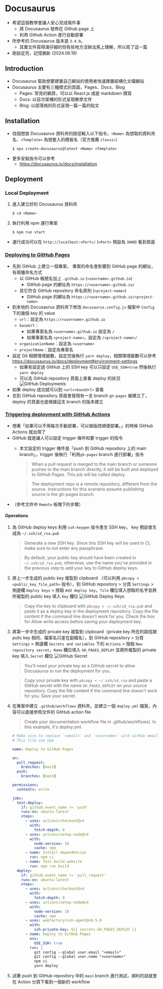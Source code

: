 # Docusaurus
- 希望這個教學會讓人安心完成兩件事
    - 將 Docusaurus 發佈在 Github page 上
    - 利用 Github Action 進行自動部署
- 所參考的 Docusaurus 版本是 `3.4.0`。
    - 其實文件寫得滿仔細的但有些地方沒辦法馬上理解，所以寫了這一篇
- 剛設定完，記憶猶新 (2024.06.19)

## Introduction
- Docusaurus 幫助想要建置自己網站的使用者快速建置結構化文檔網站
- Docusaurus 主要有三種模式的頁面，Pages、Docs、Blog
    - Pages: 常見的網頁，可以以 React.js 或是 markdown 撰寫
    - Docs: 以目次架構的形式呈現教學文件
    - Blog: 以部落格的形式呈現一篇一篇的貼文
## Installation
- 找個想放 Docusaurus 資料夾的路徑輸入以下指令，`<Name>` 為想取的資料夾名、`<Template>` 為想套入的模板名（官方推薦 `classic`）
    ```
    $ npx create-docusaurus@latest <Name> <Template>
    ```
- 更多安裝指令可以參考
    - https://docusaurus.io/docs/installation

## Deployment
### Local Deployment
1. 進入建立好的 Docusaurus 資料夾
    ```
    $ cd <Name>
    ```
2. 執行利用 npm 運行專案
    ```
    $ npm run start
    ```
- 運行成功可以在 `http://localhost:<Port>/` (`<Port>` 預設為 `3000`) 看到頁面

### [Deploying to GitHub Pages](https://docusaurus.io/docs/deployment#deploying-to-github-pages)
- 先到 GitHub 上建立一個專案， 專案的命名會影響到 GitHub page 的網址，有兩種命名方式
    - 以 GitHub 帳號名加上 `.github.io` (`<username>.github.io`)
        - GitHub page 的網址為 `https://<username>.github.io/`
    - 其它符合 GitHub repository 命名原則 (`<project-name>`)
        - GitHub page 的網址為 `https://<username>.github.io/<project-name>`
- 到本地的 Docusaurus 資料夾下修改 `docusaurus.config.js` 檔案中 `Config` 下的幾個 key 的 value
    - `url`：設定為 `https://<username>.github.io`
    - `baseUrl`：
        - 如果專案名為 `<username>.github.io` 設定為 `/`
        - 如果專案名為 `<project-name>`，設定為 `/<project-name>/`
    - `organizationName`：設定為 `<username>`
    - `projectName`：設定為專案名
- 設定 Git 相關環境變數，設定完後執行 `yarn deploy`，相關環境變數可以參考 https://docusaurus.io/docs/deployment#environment-settings
    - 如果有設定過 GitHub 上的 SSH key 可以只設定 `USE_SSH=true` 然後執行 `yarn deploy`
    - 可以去 GitHub repository 頁面上查看 deploy 的狀況
    ![GitHub Deployments](./images/GitHub-Deployments.png)
- 如果 deploy 成功就可以到 `<url><baseUrl>` 查看
- 去到 GitHub repository 頁面會發現有一支 branch `gh-pages` 被建立了，deploy 的頁面也是根據這支 branch 的版本建立

### [Triggering deployment with GitHub Actions](https://docusaurus.io/docs/deployment#triggering-deployment-with-github-actions) 
- 想著「如果可以不用每次手動部署，可以做版控順便部署。」的時候 GitHub Actions 就出現了
- GitHub 就是讓人可以設定 trigger 條件和要 trigger 的指令
    - 本文設定的 trigger 條件是「push 到 GitHub repository 上的 main branch」，trigger 後執行「利用`gh-pages` branch 進行部署」指令
        > When a pull request is merged to the main branch or someone pushes to the main branch directly, it will be built and deployed to GitHub Pages. This job will be called deploy.

        > The deployment repo is a remote repository, different from the source. Instructions for this scenario assume publishing source is the gh-pages branch.
- （參考文件中 `Remote` 板塊下的步驟）
#### Operations
1. 為 GitHub deploy keys 利用 `ssh-keygen` 指令產生 SSH key， key 預設會生成為 `~/.ssh/id_rsa.pub`
    > Generate a new SSH key. Since this SSH key will be used in CI, make sure to not enter any passphrase.

    > By default, your public key should have been created in `~/.ssh/id_rsa.pub`; otherwise, use the name you've provided in the previous step to add your key to GitHub deploy keys.
2. 將上一步生成的 public key 複製到 clipboard （可以利用 `pbcopy < <public_key_file_path>` 指令），到 GitHub repository > 分頁 `Settings` > 側邊欄 `Deploy keys` > 按鈕 `Add deploy key`，`Tile` 欄位填入想取的名字並將所複製的 public key 填入 `Key` 欄位
    ![GitHub Deploy Keys](./images/GitHub-Deploy-Keys.png)
    > Copy the key to clipboard with `pbcopy < ~/.ssh/id_rsa.pub` and paste it as a deploy key in the deployment repository. Copy the file content if the command line doesn't work for you. Check the box for Allow write access before saving your deployment key.
3. 將第一步中生成的 private key 複製到 clipboard（private key 所在的路徑跟 pulic key 相同、檔案名只差在副檔名），到 GitHub repository > 分頁 `Settings` > 側邊欄 `Secrets and variables` 下的 `Actions` > 按鈕 `New repository secret`，`Name` 欄位填入 `GH_PAGES_DEPLOY` 並將所複製的 private key 填入 `Secret` 欄位
    ![GitHub Secret](./images/GitHub-Secret.png)
    > You'll need your private key as a GitHub secret to allow Docusaurus to run the deployment for you.

    > Copy your private key with `pbcopy < ~/.ssh/id_rsa` and paste a GitHub secret with the name `GH_PAGES_DEPLOY` on your source repository. Copy the file content if the command line doesn't work for you. Save your secret.
4. 在專案中建立 `.github/workflows` 資料夾，並建立一個 `deploy.yml` 檔案，內容可以直接參照文件的 GitHub action file 
    > Create your documentation workflow file in .github/workflows/. In this example, it's deploy.yml.
    ``` yml
    # Make sure to replace `<email>` and `<username>` with GitHub email and username
    # This file use npm

    name: Deploy to GitHub Pages

    on:
      pull_request:
        branches: [main]
      push:
        branches: [main]

    permissions:
      contents: write

    jobs:
      test-deploy:
        if: github.event_name != 'push'
        runs-on: ubuntu-latest
        steps:
          - uses: actions/checkout@v4
            with:
              fetch-depth: 0
          - uses: actions/setup-node@v4
            with:
              node-version: 18
              cache: npm
          - name: Install dependencies
            run: npm ci
          - name: Test build website
            run: npm run build
      deploy:
        if: github.event_name != 'pull_request'
        runs-on: ubuntu-latest
        steps:
          - uses: actions/checkout@v4
            with:
              fetch-depth: 0
          - uses: actions/setup-node@v4
            with:
              node-version: 18
              cache: npm
          - uses: webfactory/ssh-agent@v0.5.0
            with:
              ssh-private-key: ${{ secrets.GH_PAGES_DEPLOY }}
          - name: Deploy to GitHub Pages
            env:
              USE_SSH: true
            run: |
              git config --global user.email "<email>"
              git config --global user.name "<username>"
              npm ci
              yarn deploy
    ```
5. 試著 push 到 GitHub repository 中的 `main` branch 進行測試，順利的話就會在 Action 分頁下看到一個新的 workflow

